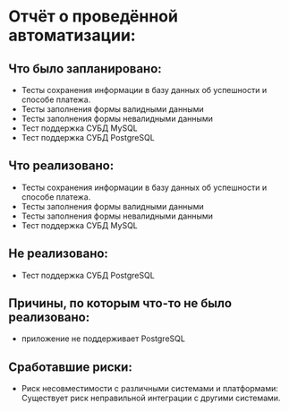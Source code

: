 # Отчёт о проведённой автоматизации:
## Что было запланировано:
- Тесты сохранения информации в базу данных об успешности и способе платежа.
- Тесты заполнения формы валидными данными
- Тесты заполнения формы невалидными данными
- Тест поддержка СУБД MySQL
- Тест поддержка СУБД PostgreSQL
## Что реализовано:
- Тесты сохранения информации в базу данных об успешности и способе платежа.
- Тесты заполнения формы валидными данными
- Тесты заполнения формы невалидными данными
- Тест поддержка СУБД MySQL
## Не реализовано:
- Тест поддержка СУБД PostgreSQL
## Причины, по которым что-то не было реализовано:
- приложение не поддерживает PostgreSQL
## Сработавшие риски:
- Риск несовместимости с различными системами и платформами: Существует риск неправильной интеграции с другими системами.

